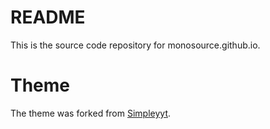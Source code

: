 README
======

This is the source code repository for monosource.github.io.

Theme
=====

The theme was forked from [Simpleyyt](https://github.com/Simpleyyt/jekyll-theme-next).
